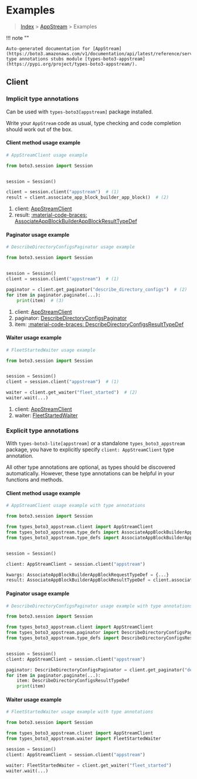 # Examples

> [Index](../README.md) > [AppStream](./README.md) > Examples

!!! note ""

    Auto-generated documentation for [AppStream](https://boto3.amazonaws.com/v1/documentation/api/latest/reference/services/appstream.html#appstream)
    type annotations stubs module [types-boto3-appstream](https://pypi.org/project/types-boto3-appstream/).

## Client

### Implicit type annotations

Can be used with `types-boto3[appstream]` package installed.

Write your `AppStream` code as usual,
type checking and code completion should work out of the box.


#### Client method usage example

```python
# AppStreamClient usage example

from boto3.session import Session


session = Session()

client = session.client("appstream")  # (1)
result = client.associate_app_block_builder_app_block()  # (2)
```

1. client: [AppStreamClient](./client.md)
2. result: [:material-code-braces: AssociateAppBlockBuilderAppBlockResultTypeDef](./type_defs.md#associateappblockbuilderappblockresulttypedef)



#### Paginator usage example

```python
# DescribeDirectoryConfigsPaginator usage example

from boto3.session import Session


session = Session()
client = session.client("appstream")  # (1)

paginator = client.get_paginator("describe_directory_configs")  # (2)
for item in paginator.paginate(...):
    print(item)  # (3)
```

1. client: [AppStreamClient](./client.md)
2. paginator: [DescribeDirectoryConfigsPaginator](./paginators.md#describedirectoryconfigspaginator)
3. item: [:material-code-braces: DescribeDirectoryConfigsResultTypeDef](./type_defs.md#describedirectoryconfigsresulttypedef)



#### Waiter usage example

```python
# FleetStartedWaiter usage example

from boto3.session import Session


session = Session()
client = session.client("appstream")  # (1)

waiter = client.get_waiter("fleet_started")  # (2)
waiter.wait(...)
```

1. client: [AppStreamClient](./client.md)
2. waiter: [FleetStartedWaiter](./waiters.md#fleetstartedwaiter)


### Explicit type annotations

With `types-boto3-lite[appstream]`
or a standalone `types_boto3_appstream` package, you have to explicitly specify `client: AppStreamClient` type annotation.

All other type annotations are optional, as types should be discovered automatically.
However, these type annotations can be helpful in your functions and methods.


#### Client method usage example

```python
# AppStreamClient usage example with type annotations

from boto3.session import Session

from types_boto3_appstream.client import AppStreamClient
from types_boto3_appstream.type_defs import AssociateAppBlockBuilderAppBlockResultTypeDef
from types_boto3_appstream.type_defs import AssociateAppBlockBuilderAppBlockRequestTypeDef


session = Session()

client: AppStreamClient = session.client("appstream")

kwargs: AssociateAppBlockBuilderAppBlockRequestTypeDef = {...}
result: AssociateAppBlockBuilderAppBlockResultTypeDef = client.associate_app_block_builder_app_block(**kwargs)
```



#### Paginator usage example

```python
# DescribeDirectoryConfigsPaginator usage example with type annotations

from boto3.session import Session

from types_boto3_appstream.client import AppStreamClient
from types_boto3_appstream.paginator import DescribeDirectoryConfigsPaginator
from types_boto3_appstream.type_defs import DescribeDirectoryConfigsResultTypeDef


session = Session()
client: AppStreamClient = session.client("appstream")

paginator: DescribeDirectoryConfigsPaginator = client.get_paginator("describe_directory_configs")
for item in paginator.paginate(...):
    item: DescribeDirectoryConfigsResultTypeDef
    print(item)
```



#### Waiter usage example

```python
# FleetStartedWaiter usage example with type annotations

from boto3.session import Session

from types_boto3_appstream.client import AppStreamClient
from types_boto3_appstream.waiter import FleetStartedWaiter

session = Session()
client: AppStreamClient = session.client("appstream")

waiter: FleetStartedWaiter = client.get_waiter("fleet_started")
waiter.wait(...)
```


